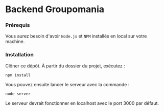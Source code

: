 # Backend Groupomania

### Prérequis
Vous aurez besoin d'avoir `Node.js` et `NPM` installés en local sur votre machine.

### Installation
Clôner ce dépôt. À partir du dossier du projet, exécutez :
```
npm install
``` 
Vous pouvez ensuite lancer le serveur avec la commande :
```
node server
``` 
Le serveur devrait fonctionner en localhost avec le port 3000 par défaut. 
